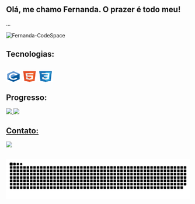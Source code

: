 ## Olá, me chamo Fernanda. O prazer é todo meu!

<p text-align="justify">

...

</p>

<img align="center" alt="Fernanda-CodeSpace" src="https://i.pinimg.com/originals/f9/57/6f/f9576fca9fc8ef79976a1d6327bbe9ae.gif"/>

## Tecnologias:

<div style="display: inline_block"><br>
<img align="center" alt="Fernanda-C" height="30" width="40" src="https://raw.githubusercontent.com/devicons/devicon/master/icons/c/c-original.svg">
<img align="center" alt="Fernanda-HTML" height="30" width="40" src="https://raw.githubusercontent.com/devicons/devicon/master/icons/html5/html5-original.svg">
<img align="center" alt="Fernanda-CSS" height="30" width="40" src="https://raw.githubusercontent.com/devicons/devicon/master/icons/css3/css3-original.svg">
</div>

## Progresso:

<div>
<a href="https://github.com/mfbyrodrigues">
<img height="180em" src="https://github-readme-stats.vercel.app/api?username=mfbyrodrigues&show_icons=true&theme=dracula&include_all_commits=true&count_private=true"/>
<img height="180em" src="https://github-readme-stats.vercel.app/api/top-langs/?username=mfbyrodrigues&layout=compact&langs_count=16&theme=dracula"/>
</div>

## Contato:

<div>
<a [href="n.nandcchi@gmail.com](mailto:href=%22n.nandcchi@gmail.com)"><img src="https://img.shields.io/badge/-Gmail-%23333?style=for-the-badge&logo=gmail&logoColor=white" target="_blank"></a>
</div>

##

<picture align="center">
<source media="(prefers-color-scheme: dark)" srcset="https://raw.githubusercontent.com/mfbyrodrigues/mfbyrodrigues/output/github-contribution-grid-snake-dark.svg">
<source media="(prefers-color-scheme: light)" srcset="https://raw.githubusercontent.com/mfbyrodrigues/mfbyrodrigues/output/github-contribution-grid-snake-dark.svg">
<img align="center" alt="github contribution grid snake animation" src="https://raw.githubusercontent.com/mfbyrodrigues/mfbyrodrigues/output/github-contribution-grid-snake.svg">
</picture>
